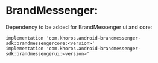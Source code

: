 # BrandMessenger:

Dependency to be added for BrandMessenger ui and core:

    implementation 'com.khoros.android-brandmessenger-sdk:brandmessengercore:<version>'
    implementation 'com.khoros.android-brandmessenger-sdk:brandmessengerui:<version>'
    